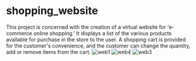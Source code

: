 # shopping_website
This project is concerned with the creation of a virtual
website for 'e-commerce online shopping.'
It displays a list of the various products available for
purchase in the store to the user.
A shopping cart is provided for the customer's
convenience, and the customer can change the quantity,
add or remove items from the cart.
![web1](https://user-images.githubusercontent.com/121161135/209179169-a23e6585-23e3-43a0-ae7a-e8fb908f72ba.png)
![web4](https://user-images.githubusercontent.com/121161135/209179676-ff45c370-a0c2-459e-869e-7c49ebfbe554.png)
![web3](https://user-images.githubusercontent.com/121161135/209179900-ee8c5a44-d789-4107-bbcf-c7ce38f95972.png)

